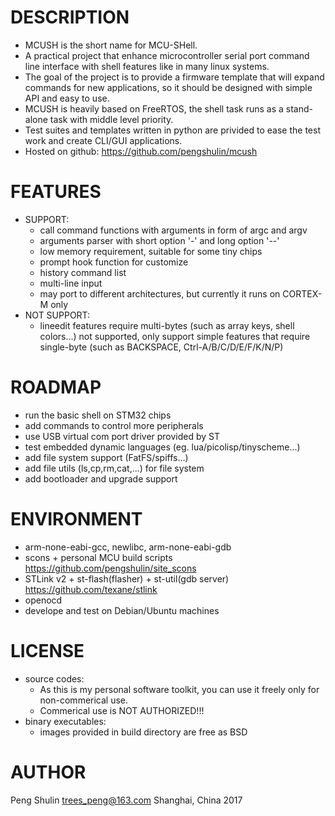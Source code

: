 DESCRIPTION
===========
* MCUSH is the short name for MCU-SHell.
* A practical project that enhance microcontroller serial port command line interface with shell features like in many linux systems.
* The goal of the project is to provide a firmware template that will expand commands for new applications, so it should be designed with simple API and easy to use.
* MCUSH is heavily based on FreeRTOS, the shell task runs as a stand-alone task with middle level priority.
* Test suites and templates written in python are privided to ease the test work and create CLI/GUI applications.
* Hosted on github: <https://github.com/pengshulin/mcush>


FEATURES
========
* SUPPORT:
  * call command functions with arguments in form of argc and argv
  * arguments parser with short option '-' and long option '--'
  * low memory requirement, suitable for some tiny chips
  * prompt hook function for customize
  * history command list 
  * multi-line input
  * may port to different architectures, but currently it runs on CORTEX-M only
* NOT SUPPORT:
  * lineedit features require multi-bytes (such as array keys, shell colors...) not supported, only support simple features that require single-byte (such as BACKSPACE, Ctrl-A/B/C/D/E/F/K/N/P)


ROADMAP
=======
* run the basic shell on STM32 chips
* add commands to control more peripherals
* use USB virtual com port driver provided by ST
* test embedded dynamic languages (eg. lua/picolisp/tinyscheme...)
* add file system support (FatFS/spiffs...)
* add file utils (ls,cp,rm,cat,...) for file system
* add bootloader and upgrade support


ENVIRONMENT
===========
* arm-none-eabi-gcc, newlibc, arm-none-eabi-gdb
* scons + personal MCU build scripts
  <https://github.com/pengshulin/site_scons>
* STLink v2 + st-flash(flasher) + st-util(gdb server)
  <https://github.com/texane/stlink>
* openocd
* develope and test on Debian/Ubuntu machines


LICENSE
=======
* source codes:
  * As this is my personal software toolkit, you can use it freely only for non-commerical use.
  * Commerical use is NOT AUTHORIZED!!!
* binary executables:
  * images provided in build directory are free as BSD


AUTHOR
======
Peng Shulin <trees_peng@163.com>
Shanghai, China 2017
 
